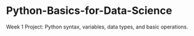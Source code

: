 # Python-Basics-for-Data-Science
Week 1 Project: Python syntax, variables, data types, and basic operations.
